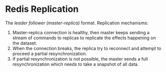 # Redis Replication

The *leader follower (master-replica)* format.
Replication mechanisms:

1. Master-replica connection is healthy, then master keeps sending a stream of commands to replicas to replicate the effects happening on the dataset.
2. When the connection breaks, the replica try to reconnect and attempt to proceed a partial resynchronization.
3. If partial resynchronization is not possible, the master sends a full resynchronization which needs to take a snapshot of all data.
